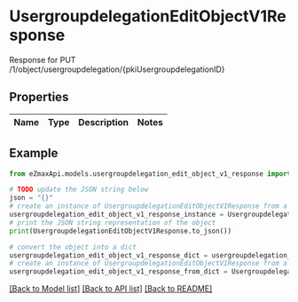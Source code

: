 # UsergroupdelegationEditObjectV1Response

Response for PUT /1/object/usergroupdelegation/{pkiUsergroupdelegationID}

## Properties

Name | Type | Description | Notes
------------ | ------------- | ------------- | -------------

## Example

```python
from eZmaxApi.models.usergroupdelegation_edit_object_v1_response import UsergroupdelegationEditObjectV1Response

# TODO update the JSON string below
json = "{}"
# create an instance of UsergroupdelegationEditObjectV1Response from a JSON string
usergroupdelegation_edit_object_v1_response_instance = UsergroupdelegationEditObjectV1Response.from_json(json)
# print the JSON string representation of the object
print(UsergroupdelegationEditObjectV1Response.to_json())

# convert the object into a dict
usergroupdelegation_edit_object_v1_response_dict = usergroupdelegation_edit_object_v1_response_instance.to_dict()
# create an instance of UsergroupdelegationEditObjectV1Response from a dict
usergroupdelegation_edit_object_v1_response_from_dict = UsergroupdelegationEditObjectV1Response.from_dict(usergroupdelegation_edit_object_v1_response_dict)
```
[[Back to Model list]](../README.md#documentation-for-models) [[Back to API list]](../README.md#documentation-for-api-endpoints) [[Back to README]](../README.md)


